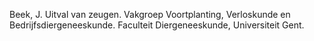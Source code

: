 Beek, J. Uitval van zeugen. Vakgroep Voortplanting, Verloskunde en Bedrijfsdiergeneeskunde. Faculteit Diergeneeskunde, Universiteit Gent.
